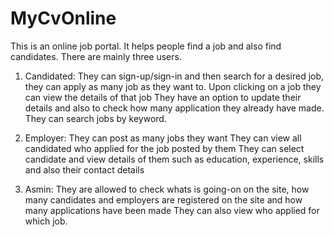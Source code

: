 # MyCvOnline
This is an online job portal. It helps people find a job and also find candidates. There are mainly three users.

1) Candidated: They can sign-up/sign-in and then search for a desired job, they can apply as many job as they want to.
               Upon clicking on a job they can view the details of that job
               They have an option to update their details and also to check how many application they already have made.
               They can search jobs by keyword.
               
2) Employer:  They can post as many jobs they want
              They can view all candidated who applied for the job posted by them
              They can select candidate and view details of them such as education, experience, skills and also their contact details
              
3) Asmin:     They are allowed to check whats is going-on on the site, how many candidates and employers are registered on the site and how many applications have been made
              They can also view who applied for which job.
